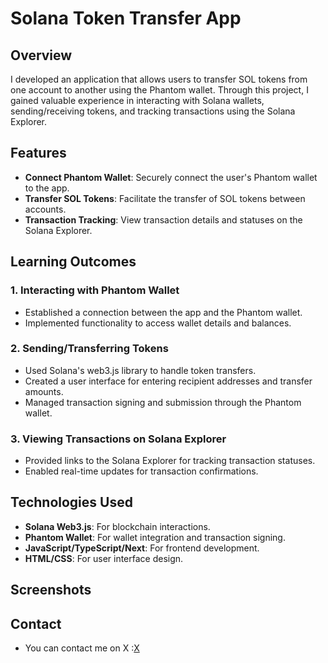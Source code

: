 # Solana Token Transfer App

## Overview

I developed an application that allows users to transfer SOL tokens from one account to another using the Phantom wallet. Through this project, I gained valuable experience in interacting with Solana wallets, sending/receiving tokens, and tracking transactions using the Solana Explorer.

## Features

- **Connect Phantom Wallet**: Securely connect the user's Phantom wallet to the app.
- **Transfer SOL Tokens**: Facilitate the transfer of SOL tokens between accounts.
- **Transaction Tracking**: View transaction details and statuses on the Solana Explorer.

## Learning Outcomes

### 1. Interacting with Phantom Wallet

- Established a connection between the app and the Phantom wallet.
- Implemented functionality to access wallet details and balances.

### 2. Sending/Transferring Tokens

- Used Solana's web3.js library to handle token transfers.
- Created a user interface for entering recipient addresses and transfer amounts.
- Managed transaction signing and submission through the Phantom wallet.

### 3. Viewing Transactions on Solana Explorer

- Provided links to the Solana Explorer for tracking transaction statuses.
- Enabled real-time updates for transaction confirmations.

## Technologies Used

- **Solana Web3.js**: For blockchain interactions.
- **Phantom Wallet**: For wallet integration and transaction signing.
- **JavaScript/TypeScript/Next**: For frontend development.
- **HTML/CSS**: For user interface design.

## Screenshots

## Contact

- You can contact me on X :[X](https://x.com/sid__web3)
